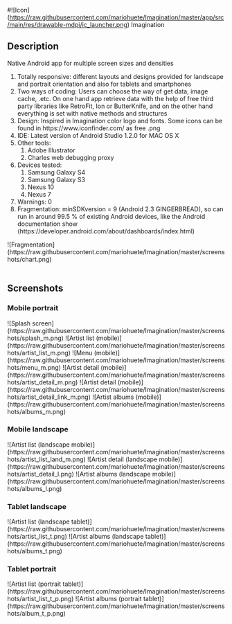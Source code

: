 #![Icon] (https://raw.githubusercontent.com/mariohuete/Imagination/master/app/src/main/res/drawable-mdpi/ic_launcher.png) Imagination
<body>
<h2>Description</h2>
<p>Native Android app for multiple screen sizes and densities
<ol> 
<li>Totally responsive: different layouts and designs provided for landscape and portrait orientation and also for tablets and smartphones</li> 
<li>Two ways of coding: Users can choose the way of get data, image cache, .etc. On one hand app retrieve data with the help of free third party libraries like RetroFit, Ion or ButterKnife, and on the other hand everything is set with native methods and structures</li>
<li>Design: Inspired in Imagination color logo and fonts. Some icons can be found in https://www.iconfinder.com/ as free .png</li> 
<li>IDE: Latest version of Android Studio 1.2.0 for MAC OS X</li>
<li>Other tools: <ol>
  <li>Adobe Illustrator</li>
  <li>Charles web debugging proxy</li>
  </ol>
</li>
<li>Devices tested: <ol>
  <li>Samsung Galaxy S4</li>
  <li>Samsung Galaxy S3</li>
  <li>Nexus 10</li>
  <li>Nexus 7</li>
</ol>
</li>
<li>Warnings: 0</li>
<li>Fragmentation: minSDKversion = 9 (Android 2.3 GINGERBREAD), so can run in around 99.5 % of existing Android devices, like the Android documentation show (https://developer.android.com/about/dashboards/index.html)</li> 
</ol>
![Fragmentation](https://raw.githubusercontent.com/mariohuete/Imagination/master/screenshots/chart.png)
</br>
</br>
<h2>Screenshots</h2>
<h3>Mobile portrait</h3>
<tr>
  <td>![Splash screen](https://raw.githubusercontent.com/mariohuete/Imagination/master/screenshots/splash_m.png)</td>
  <td>![Artist list (mobile)](https://raw.githubusercontent.com/mariohuete/Imagination/master/screenshots/artist_list_m.png)</td>
  <td>![Menu (mobile)](https://raw.githubusercontent.com/mariohuete/Imagination/master/screenshots/menu_m.png)</td>
</tr>
<tr>
  <td>![Artist detail (mobile)](https://raw.githubusercontent.com/mariohuete/Imagination/master/screenshots/artist_detail_m.png)</td>
  <td>![Artist detail (mobile)](https://raw.githubusercontent.com/mariohuete/Imagination/master/screenshots/artist_detail_link_m.png)</td>
  <td>![Artist albums (mobile)](https://raw.githubusercontent.com/mariohuete/Imagination/master/screenshots/albums_m.png)</td>
</tr>
<h3>Mobile landscape</h3>
<tr>
  <td>![Artist list (landscape mobile)](https://raw.githubusercontent.com/mariohuete/Imagination/master/screenshots/artist_list_land_m.png)</td>
  <td>![Artist detail (landscape mobile)](https://raw.githubusercontent.com/mariohuete/Imagination/master/screenshots/artist_detail_l.png)</td>
  <td>![Artist albums (landscape mobile)](https://raw.githubusercontent.com/mariohuete/Imagination/master/screenshots/albums_l.png)</td>
</tr>
<h3>Tablet landscape</h3>
<tr>
  <td>![Artist list (landscape tablet)](https://raw.githubusercontent.com/mariohuete/Imagination/master/screenshots/artist_list_t.png)</td>
  <td>![Artist albums (landscape tablet)](https://raw.githubusercontent.com/mariohuete/Imagination/master/screenshots/albums_t.png)</td>
</tr>
<h3>Tablet portrait</h3>
<tr>
  <td>![Artist list (portrait tablet)](https://raw.githubusercontent.com/mariohuete/Imagination/master/screenshots/artist_list_t_p.png)</td>
  <td>![Artist albums (portrait tablet)](https://raw.githubusercontent.com/mariohuete/Imagination/master/screenshots/album_t_p.png)</td>
</tr>  
</body>
